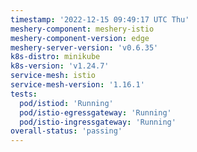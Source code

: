 ```yaml
---
timestamp: '2022-12-15 09:49:17 UTC Thu'
meshery-component: meshery-istio
meshery-component-version: edge
meshery-server-version: 'v0.6.35'
k8s-distro: minikube
k8s-version: 'v1.24.7'
service-mesh: istio
service-mesh-version: '1.16.1'
tests:
  pod/istiod: 'Running'
  pod/istio-egressgateway: 'Running'
  pod/istio-ingressgateway: 'Running'
overall-status: 'passing'
---
```

